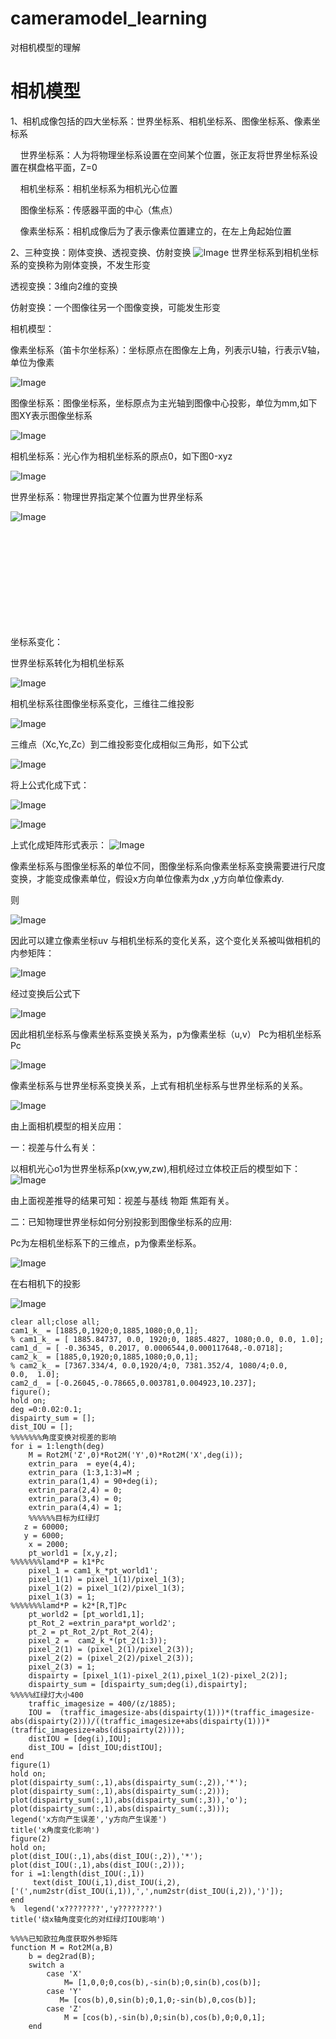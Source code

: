 # cameramodel_learning
对相机模型的理解
# 相机模型

1、相机成像包括的四大坐标系：世界坐标系、相机坐标系、图像坐标系、像素坐标系

    世界坐标系：人为将物理坐标系设置在空间某个位置，张正友将世界坐标系设置在棋盘格平面，Z=0

    相机坐标系：相机坐标系为相机光心位置

    图像坐标系：传感器平面的中心（焦点）

    像素坐标系：相机成像后为了表示像素位置建立的，在左上角起始位置

2、三种变换：刚体变换、透视变换、仿射变换
![Image](https://user-images.githubusercontent.com/22698450/198344437-31b6d330-7fbd-46f6-b9c9-5b99cd878a63.png)
世界坐标系到相机坐标系的变换称为刚体变换，不发生形变

透视变换：3维向2维的变换

仿射变换：一个图像往另一个图像变换，可能发生形变

相机模型：

像素坐标系（笛卡尔坐标系）：坐标原点在图像左上角，列表示U轴，行表示V轴，单位为像素

![Image](https://user-images.githubusercontent.com/22698450/198344577-64e87502-760a-41eb-91af-62925a2adc7f.png)

图像坐标系：图像坐标系，坐标原点为主光轴到图像中心投影，单位为mm,如下图XY表示图像坐标系

![Image](https://user-images.githubusercontent.com/22698450/198344617-49fa5a40-33d3-4e9b-b267-43d22872af59.png)

相机坐标系：光心作为相机坐标系的原点0，如下图0\-xyz

![Image](https://user-images.githubusercontent.com/22698450/198344659-9177ce6a-d2b1-49a9-9935-bf72c09602c0.png)

世界坐标系：物理世界指定某个位置为世界坐标系

![Image](https://user-images.githubusercontent.com/22698450/198344706-8f601f53-b36e-4e88-92af-2d84e5c7b780.png)

                                                                                                                                                                                                                                                                                                                                                                                                                                                                                                                                                                                                                                                                                                                                                                                                                                                                                                                                                                                                                                                                                                                                                        

坐标系变化：

世界坐标系转化为相机坐标系

![Image](https://user-images.githubusercontent.com/22698450/198344755-d1632d02-65dd-49c0-9055-c64e1fdb3670.png)

相机坐标系往图像坐标系变化，三维往二维投影

![Image](https://user-images.githubusercontent.com/22698450/198344805-58864bed-a038-48af-a1be-fa85c5e42893.png)

三维点（Xc,Yc,Zc）到二维投影变化成相似三角形，如下公式

![Image](https://user-images.githubusercontent.com/22698450/198344867-915ca622-91dc-47f3-b22e-2722c6a37441.png)

将上公式化成下式：

![Image](https://user-images.githubusercontent.com/22698450/198344947-39de74f1-4797-49e3-b859-9a679d2fd3bc.png)

![Image](https://user-images.githubusercontent.com/22698450/198344973-682c3672-ede2-4a61-9cbe-60b50ffca984.png)

上式化成矩阵形式表示：
![Image](https://user-images.githubusercontent.com/22698450/198345001-6f5ed8b8-ac8b-4e47-9c80-9aaf048f4d74.png)

像素坐标系与图像坐标系的单位不同，图像坐标系向像素坐标系变换需要进行尺度变换，才能变成像素单位，假设x方向单位像素为dx ,y方向单位像素dy.

则

![Image](https://user-images.githubusercontent.com/22698450/198345071-bc9dcabd-fcba-4d78-ba6b-f29e46f34643.png)

因此可以建立像素坐标uv 与相机坐标系的变化关系，这个变化关系被叫做相机的内参矩阵：

![Image](https://user-images.githubusercontent.com/22698450/198345110-a1c8aa26-68a3-403d-91b1-9a9c990670af.png)

经过变换后公式下

![Image](https://user-images.githubusercontent.com/22698450/198345149-c111eefc-2556-43a5-b5df-c1a4ab88d0a7.png)

因此相机坐标系与像素坐标系变换关系为，p为像素坐标（u,v） Pc为相机坐标系Pc

![Image](https://user-images.githubusercontent.com/22698450/198345186-a7db9bee-70d4-45ab-861e-96ba9e40ddf6.png)

像素坐标系与世界坐标系变换关系，上式有相机坐标系与世界坐标系的关系。

![Image](https://user-images.githubusercontent.com/22698450/198345237-d8612b48-f2ac-44c3-8993-f77f1cb306d8.png)

由上面相机模型的相关应用：

一：视差与什么有关：

以相机光心o1为世界坐标系p\(xw,yw,zw\),相机经过立体校正后的模型如下：
![Image](https://user-images.githubusercontent.com/22698450/198345340-9cff1007-cf64-4fad-996d-dc2784477996.png)

由上面视差推导的结果可知：视差与基线 物距 焦距有关。

二：已知物理世界坐标如何分别投影到图像坐标系的应用:

Pc为左相机坐标系下的三维点，p为像素坐标系。

![Image](https://user-images.githubusercontent.com/22698450/198345445-9532cadd-ee5d-4a56-89fb-7050018ea02f.png)

在右相机下的投影

![Image](https://user-images.githubusercontent.com/22698450/198345473-41ea987e-ff9c-4f4a-9773-468ae1cdb55e.png)

```
clear all;close all;
cam1_k_ = [1885,0,1920;0,1885,1080;0,0,1];
% cam1_k_ = [ 1885.84737, 0.0, 1920;0, 1885.4827, 1080;0.0, 0.0, 1.0];
cam1_d_ = [ -0.36345, 0.2017, 0.0006544,0.000117648,-0.0718];
cam2_k_ = [1885,0,1920;0,1885,1080;0,0,1];
% cam2_k_ = [7367.334/4, 0.0,1920/4;0, 7381.352/4, 1080/4;0.0, 0.0,  1.0];
cam2_d_ = [-0.26045,-0.78665,0.003781,0.004923,10.237];
figure();
hold on;
deg =0:0.02:0.1;
dispairty_sum = [];
dist_IOU = [];
%%%%%%%角度变换对视差的影响
for i = 1:length(deg)
    M = Rot2M('Z',0)*Rot2M('Y',0)*Rot2M('X',deg(i));
    extrin_para  = eye(4,4);
    extrin_para (1:3,1:3)=M ;
    extrin_para(1,4) = 90+deg(i);
    extrin_para(2,4) = 0;
    extrin_para(3,4) = 0;
    extrin_para(4,4) = 1;
    %%%%%%目标为红绿灯
   z = 60000;
   y = 6000;
    x = 2000;
    pt_world1 = [x,y,z];
%%%%%%%lamd*P = k1*Pc
    pixel_1 = cam1_k_*pt_world1';
    pixel_1(1) = pixel_1(1)/pixel_1(3);
    pixel_1(2) = pixel_1(2)/pixel_1(3);
    pixel_1(3) = 1;
%%%%%%%lamd*P = k2*[R,T]Pc
    pt_world2 = [pt_world1,1];
    pt_Rot_2 =extrin_para*pt_world2';
    pt_2 = pt_Rot_2/pt_Rot_2(4);
    pixel_2 =  cam2_k_*(pt_2(1:3));
    pixel_2(1) = (pixel_2(1)/pixel_2(3));
    pixel_2(2) = (pixel_2(2)/pixel_2(3));
    pixel_2(3) = 1;
    dispairty = [pixel_1(1)-pixel_2(1),pixel_1(2)-pixel_2(2)];
    dispairty_sum = [dispairty_sum;deg(i),dispairty];
%%%%%红绿灯大小400
    traffic_imagesize = 400/(z/1885);  
    IOU =  (traffic_imagesize-abs(dispairty(1)))*(traffic_imagesize-abs(dispairty(2)))/((traffic_imagesize+abs(dispairty(1)))*(traffic_imagesize+abs(dispairty(2))));
    distIOU = [deg(i),IOU];
    dist_IOU = [dist_IOU;distIOU];
end   
figure(1)
hold on;
plot(dispairty_sum(:,1),abs(dispairty_sum(:,2)),'*');
plot(dispairty_sum(:,1),abs(dispairty_sum(:,2)));
plot(dispairty_sum(:,1),abs(dispairty_sum(:,3)),'o');
plot(dispairty_sum(:,1),abs(dispairty_sum(:,3)));
legend('x方向产生误差','y方向产生误差')
title('x角度变化影响')
figure(2)
hold on;
plot(dist_IOU(:,1),abs(dist_IOU(:,2)),'*');
plot(dist_IOU(:,1),abs(dist_IOU(:,2)));
for i =1:length(dist_IOU(:,1))
     text(dist_IOU(i,1),dist_IOU(i,2),['(',num2str(dist_IOU(i,1)),',',num2str(dist_IOU(i,2)),')']);
end
%  legend('x????????','y????????')
title('绕x轴角度变化的对红绿灯IOU影响')
```

```
%%%%已知欧拉角度获取外参矩阵
function M = Rot2M(a,B)
    b = deg2rad(B);
    switch a
        case 'X'
            M= [1,0,0;0,cos(b),-sin(b);0,sin(b),cos(b)];
        case 'Y'
           M= [cos(b),0,sin(b);0,1,0;-sin(b),0,cos(b)];
        case 'Z'
            M = [cos(b),-sin(b),0;sin(b),cos(b),0;0,0,1];
    end
```
